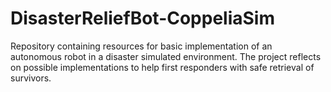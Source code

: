 # DisasterReliefBot-CoppeliaSim
Repository containing resources for basic implementation of an autonomous robot in a disaster simulated environment.  The project reflects on possible implementations to help first responders with safe retrieval of survivors.
